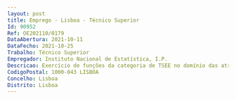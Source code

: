 ```yaml
--- 
layout: post
title: Emprego - Lisboa - Técnico Superior
Id: 90952
Ref: OE202110/0179
DataAbertura: 2021-10-11
DataFecho: 2021-10-25
Trabalho: Técnico Superior
Empregador: Instituto Nacional de Estatística, I.P.
Descricao: Exercício de funções da categoria de TSEE no domínio das atribuições do Serviço de Infraestrutura Tecnológica e Segurança da Informação, que integra o Departamento de Metodologia e Sistemas de Informação, designadamente participar no desenvolvimento, implementação e gestão da infraestrutura tecnológica, nas vertentes de sistemas Linux e Microsoft Windows, redes e segurança da informação.
CodigoPostal: 1000-043 LISBOA
Concelho: Lisboa
Distrito: Lisboa
--- 
```

